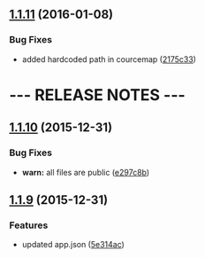 <a name="1.1.11"></a>
## [1.1.11](https://github.com/mariiapaniutina/js_application_design/compare/v1.1.10...v1.1.11) (2016-01-08)


### Bug Fixes

* added hardcoded path in courcemap ([2175c33](https://github.com/mariiapaniutina/js_application_design/commit/2175c33))



# --- RELEASE NOTES ---

<a name="1.1.10"></a>
## [1.1.10](https://github.com/mariiapaniutina/js_application_design/compare/v1.1.9...v1.1.10) (2015-12-31)


### Bug Fixes

* **warn:** all files are public ([e297c8b](https://github.com/mariiapaniutina/js_application_design/commit/e297c8b))



<a name="1.1.9"></a>
## [1.1.9](https://github.com/mariiapaniutina/js_application_design/compare/v1.1.8...v1.1.9) (2015-12-31)


### Features

* updated app.json ([5e314ac](https://github.com/mariiapaniutina/js_application_design/commit/5e314ac))
